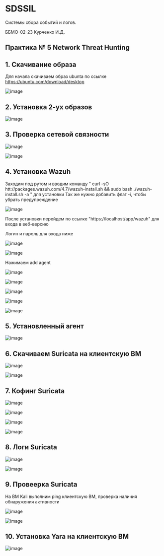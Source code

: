 # SDSSIL
Системы сбора событий и логов.

ББМО-02-23 Курченко И.Д.

## Практика № 5 Network Threat Hunting


## 1. Скачивание образа
Для начала скачиваем образ ubunta по ссылке https://ubuntu.com/download/desktop

![image](https://github.com/user-attachments/assets/c57c6619-d37c-48eb-8f19-2320e9fcbbb0)


## 2. Установка 2-ух образов

![image](https://github.com/user-attachments/assets/bef205cb-33bd-40a2-8084-361d691978b1)



## 3. Проверка сетевой связности

![image](https://github.com/user-attachments/assets/135a98b7-a5b0-42b8-9bd5-a2a430cee19c)


![image](https://github.com/user-attachments/assets/2aa91d47-51e1-4d57-906d-adab3f912602)



## 4. Установка Wazuh

Заходим под рутом и вводим команду " curl -sO htt://packages.wazuh.com/4.7/wazuh-install.sh && sudo bash ./wazuh-install.sh -a " для установки
Так же нужно добавить флаг -i, чтобы убрать предупреждение

![image](https://github.com/user-attachments/assets/7bab5869-4dd0-4978-9e88-e8e5866b90cb)

После установки перейдем по ссылке "https://localhost/app/wazuh" для входа в веб-версию

Логин и пароль для входа ниже

![image](https://github.com/user-attachments/assets/4a2b70ea-bf00-427b-a09a-46a245a1fe8e)

![image](https://github.com/user-attachments/assets/c78e8504-865f-413d-a586-77ec61f6c166)

Нажимаем add agent

![image](https://github.com/user-attachments/assets/ddaad55d-6783-4f7e-a689-a5c2ec750833)

![image](https://github.com/user-attachments/assets/a326c574-1d5b-4e77-93ac-9056f0734025)

![image](https://github.com/user-attachments/assets/615f4094-6f73-4247-9c9b-d5a672c53a25)


![image](https://github.com/user-attachments/assets/6c49d0c7-c0f0-4d18-a851-36127347a150)

![image](https://github.com/user-attachments/assets/6f66f738-8001-4b47-86d4-1e947132193f)

## 5. Установленный агент

![image](https://github.com/user-attachments/assets/b90c15db-5dc0-46df-8f19-9a637bf39fce)


## 6. Скачиваем Suricata на клиентскую ВМ

![image](https://github.com/user-attachments/assets/f6a412ca-dfc7-42c5-902d-4159089b7282)

![image](https://github.com/user-attachments/assets/5bf26f17-3be2-4582-a67d-423b59775058)

## 7. Кофинг Suricata 

![image](https://github.com/user-attachments/assets/27401bd8-ee8f-4669-8390-8615e3b3aa98)

![image](https://github.com/user-attachments/assets/96cf3118-7470-4622-a061-3829a4151b29)

![image](https://github.com/user-attachments/assets/5044ec32-969e-42bc-96b0-343a59724fb9)

![image](https://github.com/user-attachments/assets/3b4b45a8-7517-4597-abe8-01cc20670b88)


## 8. Логи Suricata

![image](https://github.com/user-attachments/assets/aa1812ea-7839-4426-8e31-02e0ae229fc7)

![image](https://github.com/user-attachments/assets/6900f14e-2929-4820-beb2-64cf943fdc9d)

## 9. Провеерка Suricata

На ВМ Kali выполним ping клиентскую ВМ, проверка наличия обнаружения активности

![image](https://github.com/user-attachments/assets/4e541aa1-3de1-4c4c-b987-7a613cf299a0)

![image](https://github.com/user-attachments/assets/b2c1fb15-c8f6-4030-b6f8-68b5e0f62937)


## 10. Установка Yara на клиентскую ВМ

![image](https://github.com/user-attachments/assets/8c7be745-0a66-409d-9779-90e93f3441d3)
